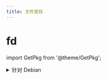 ```yaml
---
title: 文件查找
---
```


# fd

import GetPkg from '@theme/GetPkg';

<GetPkg name="fd-find" dnf apt scoop="fd" />

<details>
    <summary>针对 Debian</summary>

`fdfind` 才是 Debian 专用的程序名，此是技术问题。可调整过来：

    echo alias fd=fdfind | tee -a ~/.bashrc ~/.zshrc > /dev/null

</details>
